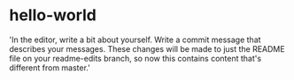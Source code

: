# hello-world

'In the editor, write a bit about yourself.
Write a commit message that describes your messages.
These changes will be made to just the README file on your readme-edits 
branch, so now this contains content that's different from master.'

